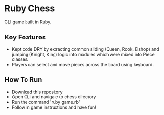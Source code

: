 # Ruby Chess
CLI game built in Ruby.

## Key Features
* Kept code DRY by extracting common sliding (Queen, Rook, Bishop) and jumping (Knight, King) logic into modules which were mixed into Piece classes.
* Players can select and move pieces across the board using keyboard.

## How To Run
* Download this repository
* Open CLI and navigate to chess directory
* Run the command 'ruby game.rb'
* Follow in game instructions and have fun!
